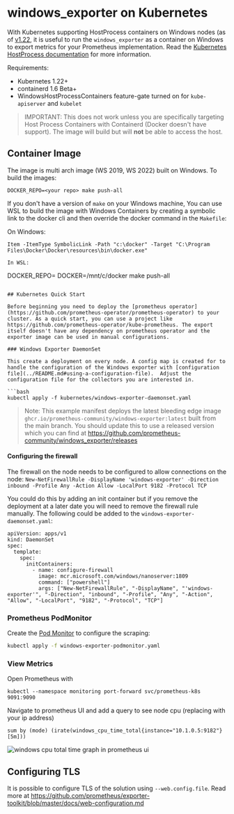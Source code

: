 # windows_exporter on Kubernetes

With Kubernetes supporting HostProcess containers on Windows nodes (as of [v1.22](https://kubernetes.io/blog/2021/08/16/windows-hostprocess-containers/), it is useful to run the `windows_exporter` as a container on Windows to export metrics for your Prometheus implementation.  Read the [Kubernetes HostProcess documentation](https://kubernetes.io/docs/tasks/configure-pod-container/create-hostprocess-pod/) for more information.

Requirements:

- Kubernetes 1.22+
- containerd 1.6 Beta+
- WindowsHostProcessContainers feature-gate turned on for `kube-apiserver` and `kubelet`

> IMPORTANT: This does not work unless you are specifically targeting Host Process Containers with Containerd (Docker doesn't have support).  The image will build but will **not** be able to access the host.

## Container Image

The image is multi arch image (WS 2019, WS 2022) built on Windows. To build the images:

```
DOCKER_REPO=<your repo> make push-all
```

If you don't have a version of `make` on your Windows machine, You can use WSL to build the image with Windows Containers by creating a symbolic link to the docker cli and then override the docker command in the `Makefile`: 

On Windows:
```
Item -ItemType SymbolicLink -Path "c:\docker" -Target "C:\Program Files\Docker\Docker\resources\bin\docker.exe"

In WSL:
```
DOCKER_REPO=<your repo> DOCKER=/mnt/c/docker make push-all 
```

## Kubernetes Quick Start

Before beginning you need to deploy the [prometheus operator](https://github.com/prometheus-operator/prometheus-operator) to your cluster. As a quick start, you can use a project like https://github.com/prometheus-operator/kube-prometheus. The export itself doesn't have any dependency on prometheus operator and the exporter image can be used in manual configurations.

### Windows Exporter DaemonSet

This create a deployment on every node. A config map is created for to handle the configuration of the Windows exporter with [configuration file](../README.md#using-a-configuration-file).  Adjust the configuration file for the collectors you are interested in.

```bash
kubectl apply -f kubernetes/windows-exporter-daemonset.yaml
```

> Note: This example manifest deploys the latest bleeding edge image `ghcr.io/prometheus-community/windows-exporter:latest` built from the main branch.  You should update this to use a released version which you can find at https://github.com/prometheus-community/windows_exporter/releases

#### Configuring the firewall
The firewall on the node needs to be configured  to allow connections on the node: `New-NetFirewallRule -DisplayName 'windows-exporter' -Direction inbound -Profile Any -Action Allow -LocalPort 9182 -Protocol TCP` 

You could do this by adding an init container but if you remove the deployment at a later date you will need to remove the firewall rule manually. The following could be added to the `windows-exporter-daemonset.yaml`:

```
apiVersion: apps/v1
kind: DaemonSet
spec:
  template:
    spec:
      initContainers:
        - name: configure-firewall
          image: mcr.microsoft.com/windows/nanoserver:1809
          command: ["powershell"]
          args: ["New-NetFirewallRule", "-DisplayName", "'windows-exporter'", "-Direction", "inbound", "-Profile", "Any", "-Action", "Allow", "-LocalPort", "9182", "-Protocol", "TCP"]
```

### Prometheus PodMonitor

Create the [Pod Monitor](https://prometheus-operator.dev/docs/operator/design/#podmonitor) to configure the scraping:

```bash
kubectl apply -f windows-exporter-podmonitor.yaml
```

### View Metrics

Open Prometheus with 

```
kubectl --namespace monitoring port-forward svc/prometheus-k8s 9091:9090
```

Navigate to prometheus UI and add a query to see node cpu (replacing with your ip address)

```
sum by (mode) (irate(windows_cpu_time_total{instance="10.1.0.5:9182"}[5m]))
```

![windows cpu total time graph in prometheus ui](https://user-images.githubusercontent.com/648372/140547130-b535c766-6479-47d3-b2d3-cd8a551647df.png)


## Configuring TLS

It is possible to configure TLS of the solution using `--web.config.file`.  Read more at https://github.com/prometheus/exporter-toolkit/blob/master/docs/web-configuration.md